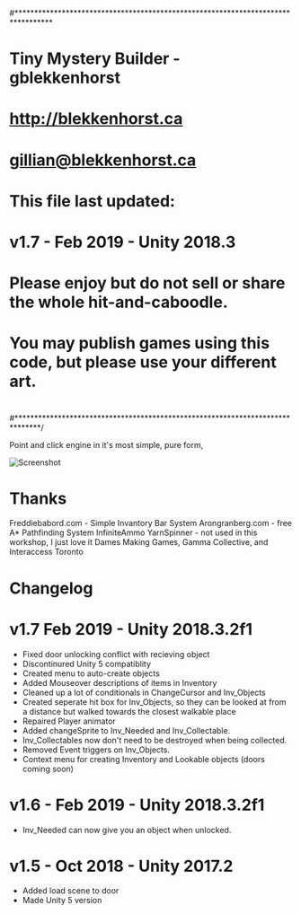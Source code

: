 #*********************************************************************************
# 
#   Tiny Mystery Builder - gblekkenhorst
#   http://blekkenhorst.ca
#   gillian@blekkenhorst.ca
#  
#  This file last updated:
#  v1.7 - Feb 2019 - Unity 2018.3
#   
#  Please enjoy but do not sell or share the whole hit-and-caboodle. 
#   You may publish games using this code, but please use your different art.
#  
#   
#******************************************************************************/

Point and click engine in it's most simple, pure form, 

![Screenshot](https://blekkenhorst.ca/WP/wp-content/uploads/2019/02/mysteryBuilder.png)


# Thanks
Freddiebabord.com  - Simple Invantory Bar System 
Arongranberg.com - free A* Pathfinding System 
InfiniteAmmo YarnSpinner - not used in this workshop, I just love it 
Dames Making Games, Gamma Collective, and Interaccess Toronto 


# Changelog

# v1.7 Feb 2019 - Unity 2018.3.2f1
* Fixed door unlocking conflict with recieving object
 * Discontinured Unity 5 compatiblity
* Created menu to auto-create objects
* Added Mouseover descriptions of items in Inventory
* Cleaned up a lot of conditionals in ChangeCursor and Inv_Objects
* Created seperate hit box for Inv_Objects, so they can be looked 
        at from a distance but walked towards the closest walkable place
* Repaired Player animator
* Added changeSprite to Inv_Needed and Inv_Collectable.
* Inv_Collectables now don't need to be destroyed when being collected. 
* Removed Event triggers on Inv_Objects. 
* Context menu for creating Inventory and Lookable objects (doors coming soon)
 
# v1.6 - Feb 2019 - Unity 2018.3.2f1
* Inv_Needed can now give you an object when unlocked. 
 
# v1.5 -  Oct 2018 - Unity 2017.2
* Added load scene to door
* Made Unity 5 version
